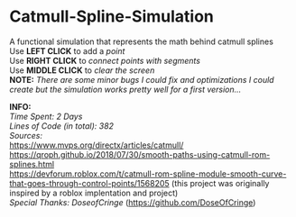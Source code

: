 # Catmull-Spline-Simulation
A functional simulation that represents the math behind catmull splines    
Use **LEFT CLICK** to add a *point*    
Use **RIGHT CLICK** to *connect points with segments*    
Use **MIDDLE CLICK** to *clear the screen*  
**NOTE:** *There are some minor bugs I could fix and optimizations I could create but the simulation works pretty well for a first version...*

**INFO:**    
*Time Spent: 2 Days*    
*Lines of Code (in total): 382*    
*Sources:*    
https://www.mvps.org/directx/articles/catmull/    
https://qroph.github.io/2018/07/30/smooth-paths-using-catmull-rom-splines.html    
https://devforum.roblox.com/t/catmull-rom-spline-module-smooth-curve-that-goes-through-control-points/1568205 (this project was originally inspired by a roblox implentation and project)    
*Special Thanks: DoseofCringe* (https://github.com/DoseOfCringe)    
